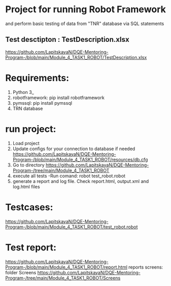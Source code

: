 # Project for running Robot Framework 
and perform basic testing of data from "TNR" database via SQL statements

## Test desctipton : TestDescription.xlsx
https://github.com/LapitskayaN/DQE-Mentoring-Program-/blob/main/Module_4_TASK1_ROBOT/TestDescription.xlsx

# Requirements: 
1. Python 3_
2. robotframework: pip install robotframework
3. pymssql: pip install pymssql
4. TRN database

# run project:
1. Load project 
2. Update configs for your connection to database if needed https://github.com/LapitskayaN/DQE-Mentoring-Program-/blob/main/Module_4_TASK1_ROBOT/resources/db.cfg
3. Go to directory https://github.com/LapitskayaN/DQE-Mentoring-Program-/tree/main/Module_4_TASK1_ROBOT 
4. execute all tests -Run comand: robot test_robot.robot
5. generate a report and log file. Check report.html, output.xml and log.html files
 

# Testcases: 
https://github.com/LapitskayaN/DQE-Mentoring-Program-/blob/main/Module_4_TASK1_ROBOT/test_robot.robot

# Test report: 
https://github.com/LapitskayaN/DQE-Mentoring-Program-/blob/main/Module_4_TASK1_ROBOT/report.html
reports screens: folder Screens https://github.com/LapitskayaN/DQE-Mentoring-Program-/tree/main/Module_4_TASK1_ROBOT/Screens



